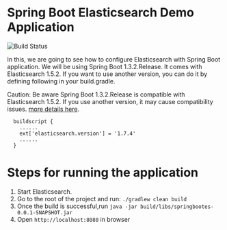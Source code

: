 # Spring Boot Elasticsearch Demo Application
![Build Status](https://travis-ci.org/ahmadimt/springbootes.svg?branch=master)

In this, we are going to see how to configure Elasticsearch with Spring Boot application. We will be using Spring Boot 1.3.2.Release. It comes with Elasticsearch 1.5.2. If you want to use another version, you can do it by defining following in your build.gradle. 

Caution: Be aware Spring Boot 1.3.2.Release is compatible with Elasticsearch 1.5.2. If you use another version, it may cause compatibility issues. [more details here](http://docs.spring.io/spring-boot/docs/current/reference/html/howto-build.html#howto-customize-dependency-versions).

```
  buildscript {
    ......
  	ext['elasticsearch.version'] = '1.7.4'
  	......
  }

```
Steps for running the application
======================================================

1. Start Elasticsearch.
2. Go to the root of the project and run:   ``` ./gradlew clean build ```
3. Once the build is successful,run ``` java -jar build/libs/springbootes-0.0.1-SNAPSHOT.jar ```
4. Open ```http://localhost:8080``` in browser
    
